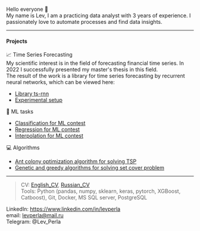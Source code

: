 Hello everyone 👋   
My name is Lev, I am a practicing data analyst with 3 years of experience. I passionately love to automate processes and find data insights.

____
#### Projects
📈 Time Series Forecasting  
My scientific interest is in the field of forecasting financial time series. In 2022 I successfully presented my master's thesis in this field.  
The result of the work is a library for time series forecasting by recurrent neural networks, which can be viewed here:  
- [Library ts-rnn](https://github.com/LevPerla/Time_Series_Prediction_RNN)  
- [Experimental setup](https://github.com/LevPerla/TS_RNN_Experiments)

🦾 ML tasks
- [Classification for ML contest](https://github.com/LevPerla/yandex_profi_2021/blob/master/qualifying_stage/Classification_task/task1.ipynb)
- [Regression for ML contest](https://github.com/LevPerla/yandex_profi_2021/tree/master/qualifying_stage/Regression_task/task2.ipynb)
- [Interpolation for ML contest](https://github.com/LevPerla/yandex_profi_2021/tree/master/semifinal/Yandex_Perla.ipynb)

💻 Algorithms
- [Ant colony optimization algorithm for solving TSP](https://github.com/LevPerla/Algorithms_for_set_cover_problem)
- [Genetic and greedy algorithms for solving set cover problem](https://github.com/LevPerla/Algorithms_for_set_cover_problem)
____
> CV: [English_CV](https://github.com/LevPerla/LevPerla/blob/main/CV_Perla.pdf), [Russian_CV](https://github.com/LevPerla/LevPerla/blob/main/CV_Перла.pdf)  
Tools: Python (pandas, numpy, sklearn, keras, pytorch, XGBoost, Catboost), Git, Docker, MS SQL server, PostgreSQL

LinkedIn: https://www.linkedin.com/in/levperla  
email: levperla@mail.ru  
Telegram: @Lev_Perla  
